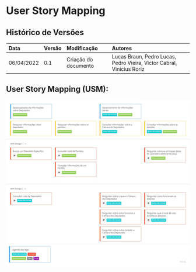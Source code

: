 # User Story Mapping

## Histórico de Versões
|Data|Versão|Modificação|Autores|
|:---|:-----|:----------|:------|
|06/04/2022|0.1|Criação do documento|Lucas Braun, Pedro Lucas, Pedro Vieira, Victor Cabral, Vinicius Roriz|

## User Story Mapping (USM):

<p align="center">
  <img src="https://github.com/FGAUnB-REQ-GM/2021.2-DepBot/blob/main/docs/assets/usm_V1.jpg?raw=true">
</p>

